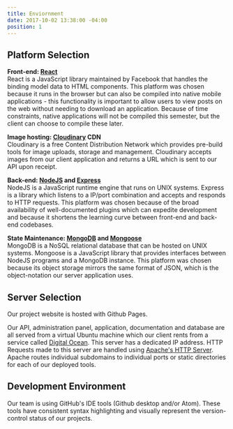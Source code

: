 ```yaml
---
title: Enviornment
date: 2017-10-02 13:38:00 -04:00
position: 1
---
```


## Platform Selection

**Front-end: [React](https://reactjs.org/)**\
React is a JavaScript library maintained by Facebook that handles the binding model data to HTML components. This platform was chosen because it runs in the browser but can also be compiled into native mobile applications - this functionality is important to allow users to view posts on the web without needing to download an application. Because of time constraints, native applications will not be compiled this semester, but the client can choose to compile these later.

**Image hosting: [Cloudinary](https://cloudinary.com/) CDN**\
Cloudinary is a free Content Distribution Network which provides pre-build tools for image uploads, storage and management. Cloudinary accepts images from our client application and returns a URL which is sent to our API upon receipt.

**Back-end: [NodeJS](https://nodejs.org/en/) and [Express](https://expressjs.com/)**\
NodeJS is a JavaScript runtime engine that runs on UNIX systems. Express is a library which listens to a IP/port combination and accepts and responds to HTTP requests. This platform was chosen because of the broad availability of well-documented plugins which can expedite development and because it shortens the learning curve between front-end and back-end codebases.

**State Maintenance: [MongoDB](https://www.mongodb.com/) and [Mongoose](http://mongoosejs.com/docs/guide.html)**\
MongoDB is a NoSQL relational database that can be hosted on UNIX systems. Mongoose is a JavaScript library that provides interfaces between NodeJS programs and a MongoDB instance. This platform was chosen because its object storage mirrors the same format of JSON, which is the object-notation our server application uses.

## Server Selection

Our project website is hosted with Github Pages.

Our API, administration panel, application, documentation and database are all served from a virtual Ubuntu machine which our client rents from a service called [Digital Ocean](https://www.digitalocean.com/). This server has a dedicated IP address. HTTP Requests made to this server are handled using [Apache's HTTP Server](https://httpd.apache.org/). Apache routes individual subdomains to individual ports or static directories for each of our deployed tools.

## Development Environment

Our team is using GitHub's IDE tools (Github desktop and/or Atom). These tools have consistent syntax highlighting and visually represent the version-control status of our projects.